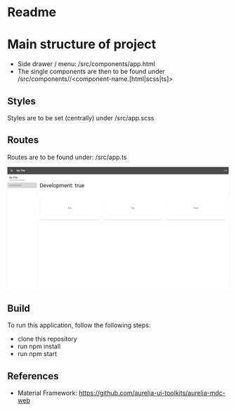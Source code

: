 # Readme

# Main structure of project

- Side drawer / menu: /src/components/app.html
- The single components are then to be found under /src/components/<component-name>/<component-name.[html|scss|ts]>

## Styles

Styles are to be set (centrally) under /src/app.scss

## Routes

Routes are to be found under: /src/app.ts

![](./screenshot.png)

## Build

To run this application, follow the following steps:
- clone this repository
- run npm install
- run npm start

## References

- Material Framework: https://github.com/aurelia-ui-toolkits/aurelia-mdc-web
